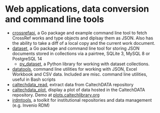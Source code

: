 
# Web applications, data conversion and command line tools

- [crossrefapi](https://caltechlibrary.github.io/crossrefapi), a Go package and example command line tool to fetch CrossRef works and type objects and diplsay them as JSON. Also has the ability to take a diff of a local copy and the current work document.
- [dataset](https://caltechlibrary.github.io/dataset), a Go package and command line tool for storing JSON documents stored in collections via a pairtree, SQLite 3, MySQL 8 or PostgreSQL 14
    - [py_dataset](https://github.com/caltechlibrary/py_dataset), a Python library for working with dataset collections.
- [datatools](https://caltechlibrary.github.io/datatools), command line utilities for working with JSON, Excel Workbook and CSV data. Included are misc. command line utilities, useful in Bash scripts
- [caltechdata_read](https://github.com/caltechlibrary/caltechdata_read), extract data from CaltechDATA repository 
- [caltechdata_plot](https://github.com/caltechlibrary/caltechdata_plot),
display a plot of data hosted in the CaltechDATA repository. Demo at [plots.caltechlibrary.org](plots.caltechlibrary.org) 
- [irdmtools](https://caltechlibrary.github.io/irdmtools), a toolkit for institutional repositories and data management (e.g. Invenio RDM)

